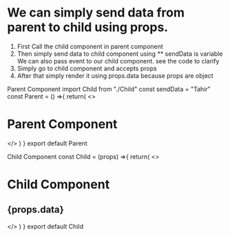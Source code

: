 # We can simply send data from parent to child using props.
1. First Call the child component in parent component
2. Then simply send data to child component using 
        <Child data={sendData}/>
        ** sendData is variable
        We can also pass event to our child component. see the code to clarify
3. Simply go to child component and accepts props
4. After that simply render it using props.data because props are object



Parent Component
import Child from "./Child"
const sendData = "Tahir"
const Parent = () =>{
    return(
        <>
            <h1>Parent Component</h1>
            <Child data={sendData}/>
        </>
    )
}
export default Parent


Child Component 
const Child = (props) =>{
    return(
        <>
            <h1>Child Component</h1>
            <h2>{props.data}</h2>
        </>
    )
}
export default Child